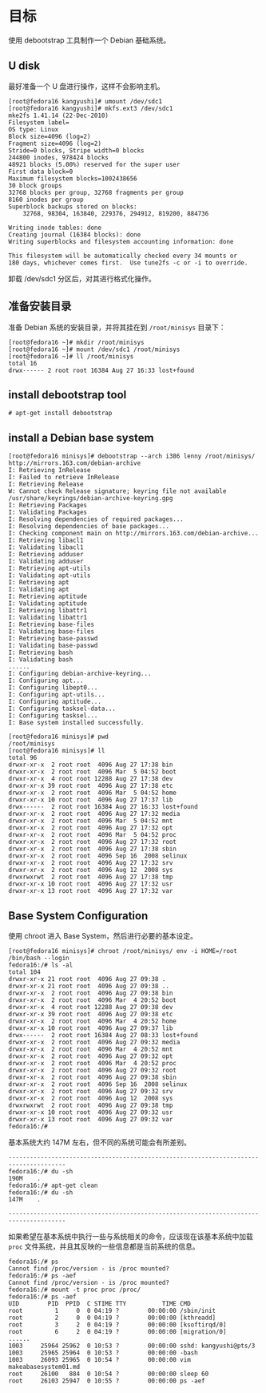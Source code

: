 # 目标
使用 debootstrap 工具制作一个 Debian 基础系统。

## U disk
最好准备一个 U 盘进行操作，这样不会影响主机。

	[root@fedora16 kangyushi]# umount /dev/sdc1
	[root@fedora16 kangyushi]# mkfs.ext3 /dev/sdc1
	mke2fs 1.41.14 (22-Dec-2010)
	Filesystem label=
	OS type: Linux
	Block size=4096 (log=2)
	Fragment size=4096 (log=2)
	Stride=0 blocks, Stripe width=0 blocks
	244800 inodes, 978424 blocks
	48921 blocks (5.00%) reserved for the super user
	First data block=0
	Maximum filesystem blocks=1002438656
	30 block groups
	32768 blocks per group, 32768 fragments per group
	8160 inodes per group
	Superblock backups stored on blocks:
		32768, 98304, 163840, 229376, 294912, 819200, 884736

	Writing inode tables: done
	Creating journal (16384 blocks): done
	Writing superblocks and filesystem accounting information: done

	This filesystem will be automatically checked every 34 mounts or
	180 days, whichever comes first.  Use tune2fs -c or -i to override.

卸载 /dev/sdc1 分区后，对其进行格式化操作。

## 准备安装目录
准备 Debian 系统的安装目录，并将其挂在到 `/root/minisys` 目录下：

	[root@fedora16 ~]# mkdir /root/minisys
	[root@fedora16 ~]# mount /dev/sdc1 /root/minisys
	[root@fedora16 ~]# ll /root/minisys
	total 16
	drwx------ 2 root root 16384 Aug 27 16:33 lost+found

## install debootstrap tool

	# apt-get install debootstrap

## install a Debian base system

	[root@fedora16 minisys]# debootstrap --arch i386 lenny /root/minisys/ http://mirrors.163.com/debian-archive
	I: Retrieving InRelease
	I: Failed to retrieve InRelease
	I: Retrieving Release
	W: Cannot check Release signature; keyring file not available /usr/share/keyrings/debian-archive-keyring.gpg
	I: Retrieving Packages
	I: Validating Packages
	I: Resolving dependencies of required packages...
	I: Resolving dependencies of base packages...
	I: Checking component main on http://mirrors.163.com/debian-archive...
	I: Retrieving libacl1
	I: Validating libacl1
	I: Retrieving adduser
	I: Validating adduser
	I: Retrieving apt-utils
	I: Validating apt-utils
	I: Retrieving apt
	I: Validating apt
	I: Retrieving aptitude
	I: Validating aptitude
	I: Retrieving libattr1
	I: Validating libattr1
	I: Retrieving base-files
	I: Validating base-files
	I: Retrieving base-passwd
	I: Validating base-passwd
	I: Retrieving bash
	I: Validating bash
	......
	I: Configuring debian-archive-keyring...
	I: Configuring apt...
	I: Configuring libept0...
	I: Configuring apt-utils...
	I: Configuring aptitude...
	I: Configuring tasksel-data...
	I: Configuring tasksel...
	I: Base system installed successfully.

	[root@fedora16 minisys]# pwd
	/root/minisys
	[root@fedora16 minisys]# ll
	total 96
	drwxr-xr-x  2 root root  4096 Aug 27 17:38 bin
	drwxr-xr-x  2 root root  4096 Mar  5 04:52 boot
	drwxr-xr-x  4 root root 12288 Aug 27 17:38 dev
	drwxr-xr-x 39 root root  4096 Aug 27 17:38 etc
	drwxr-xr-x  2 root root  4096 Mar  5 04:52 home
	drwxr-xr-x 10 root root  4096 Aug 27 17:37 lib
	drwx------  2 root root 16384 Aug 27 16:33 lost+found
	drwxr-xr-x  2 root root  4096 Aug 27 17:32 media
	drwxr-xr-x  2 root root  4096 Mar  5 04:52 mnt
	drwxr-xr-x  2 root root  4096 Aug 27 17:32 opt
	drwxr-xr-x  2 root root  4096 Mar  5 04:52 proc
	drwxr-xr-x  2 root root  4096 Aug 27 17:32 root
	drwxr-xr-x  2 root root  4096 Aug 27 17:38 sbin
	drwxr-xr-x  2 root root  4096 Sep 16  2008 selinux
	drwxr-xr-x  2 root root  4096 Aug 27 17:32 srv
	drwxr-xr-x  2 root root  4096 Aug 12  2008 sys
	drwxrwxrwt  2 root root  4096 Aug 27 17:38 tmp
	drwxr-xr-x 10 root root  4096 Aug 27 17:32 usr
	drwxr-xr-x 13 root root  4096 Aug 27 17:32 var

## Base System Configuration
使用 chroot 进入 Base System，然后进行必要的基本设定。

	[root@fedora16 minisys]# chroot /root/minisys/ env -i HOME=/root /bin/bash --login
	fedora16:/# ls -al
	total 104
	drwxr-xr-x 21 root root  4096 Aug 27 09:38 .
	drwxr-xr-x 21 root root  4096 Aug 27 09:38 ..
	drwxr-xr-x  2 root root  4096 Aug 27 09:38 bin
	drwxr-xr-x  2 root root  4096 Mar  4 20:52 boot
	drwxr-xr-x  4 root root 12288 Aug 27 09:38 dev
	drwxr-xr-x 39 root root  4096 Aug 27 09:38 etc
	drwxr-xr-x  2 root root  4096 Mar  4 20:52 home
	drwxr-xr-x 10 root root  4096 Aug 27 09:37 lib
	drwx------  2 root root 16384 Aug 27 08:33 lost+found
	drwxr-xr-x  2 root root  4096 Aug 27 09:32 media
	drwxr-xr-x  2 root root  4096 Mar  4 20:52 mnt
	drwxr-xr-x  2 root root  4096 Aug 27 09:32 opt
	drwxr-xr-x  2 root root  4096 Mar  4 20:52 proc
	drwxr-xr-x  2 root root  4096 Aug 27 09:32 root
	drwxr-xr-x  2 root root  4096 Aug 27 09:38 sbin
	drwxr-xr-x  2 root root  4096 Sep 16  2008 selinux
	drwxr-xr-x  2 root root  4096 Aug 27 09:32 srv
	drwxr-xr-x  2 root root  4096 Aug 12  2008 sys
	drwxrwxrwt  2 root root  4096 Aug 27 09:38 tmp
	drwxr-xr-x 10 root root  4096 Aug 27 09:32 usr
	drwxr-xr-x 13 root root  4096 Aug 27 09:32 var
	fedora16:/#

基本系统大约 147M 左右，但不同的系统可能会有所差别。	

	--------------------------------------------------------------------------------------
	fedora16:/# du -sh
	190M    .
	fedora16:/# apt-get clean
	fedora16:/# du -sh
	147M    .
	
	--------------------------------------------------------------------------------------
	
如果希望在基本系统中执行一些与系统相关的命令，应该现在该基本系统中加载 `proc` 文件系统，并且其反映的一些信息都是当前系统的信息。

	fedora16:/# ps
	Cannot find /proc/version - is /proc mounted?
	fedora16:/# ps -aef
	Cannot find /proc/version - is /proc mounted?
	fedora16:/# mount -t proc proc /proc/
	fedora16:/# ps -aef
	UID        PID  PPID  C STIME TTY          TIME CMD
	root         1     0  0 04:19 ?        00:00:00 /sbin/init
	root         2     0  0 04:19 ?        00:00:00 [kthreadd]
	root         3     2  0 04:19 ?        00:00:00 [ksoftirqd/0]
	root         6     2  0 04:19 ?        00:00:00 [migration/0]
	......
	1003     25964 25962  0 10:53 ?        00:00:00 sshd: kangyushi@pts/3
	1003     25965 25964  0 10:53 ?        00:00:00 -bash
	1003     26093 25965  0 10:54 ?        00:00:00 vim makeabasesystem01.md
	root     26100   884  0 10:54 ?        00:00:00 sleep 60
	root     26103 25947  0 10:55 ?        00:00:00 ps -aef

